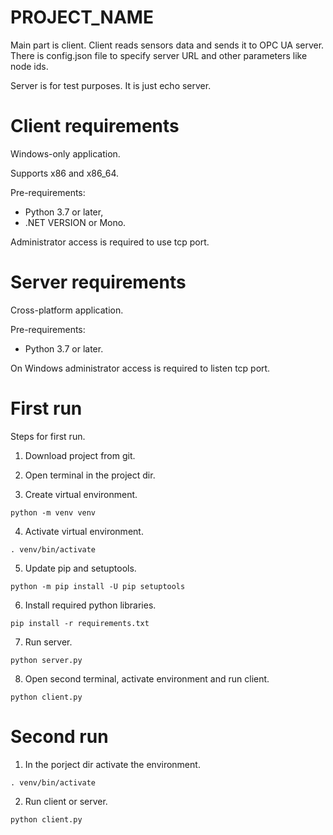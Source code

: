 # PROJECT_NAME

Main part is client. Client reads sensors data and sends it to OPC UA server. There is config.json file to specify server URL and other parameters like node ids.

Server is for test purposes. It is just echo server.

# Client requirements

Windows-only application.

Supports x86 and x86_64.

Pre-requirements:
* Python 3.7 or later,
* .NET VERSION or Mono.

Administrator access is required to use tcp port.

# Server requirements

Cross-platform application.

Pre-requirements:
* Python 3.7 or later.

On Windows administrator access is required to listen tcp port.

# First run

Steps for first run.

1) Download project from git.

2) Open terminal in the project dir.

3) Create virtual environment.
```
python -m venv venv
```

4) Activate virtual environment.
```
. venv/bin/activate
```

5) Update pip and setuptools.
```
python -m pip install -U pip setuptools
```

6. Install required python libraries.
```
pip install -r requirements.txt
```

7. Run server.
```
python server.py
```

8. Open second terminal, activate environment and run client.
```
python client.py
```

# Second run

1. In the porject dir activate the environment.
```
. venv/bin/activate
```

2. Run client or server.
```
python client.py
```
